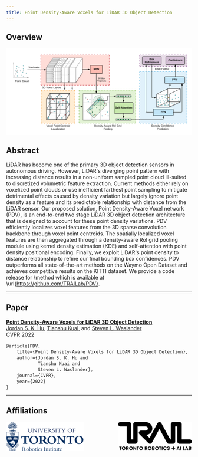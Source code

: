 ```yaml
---
title: Point Density-Aware Voxels for LiDAR 3D Object Detection
---
```

## Overview
<p style="text-align:center;"><img
    src="Figures/PDV_overview.png" align="center">
</p>

## Abstract
LiDAR has become one of the primary 3D object detection sensors in autonomous driving. However, LiDAR's diverging point pattern with increasing distance results in a non-uniform sampled point cloud ill-suited to discretized volumetric feature extraction. Current methods either rely on voxelized point clouds or use inefficient farthest point sampling to mitigate detrimental effects caused by density variation but largely ignore point density as a feature and its predictable relationship with distance from the LiDAR sensor. Our proposed solution, Point Density-Aware Voxel network (PDV), is an end-to-end two stage LiDAR 3D object detection architecture that is designed to account for these point density variations. PDV efficiently localizes voxel features from the 3D sparse convolution backbone through voxel point centroids. The spatially localized voxel features are then aggregated through a density-aware RoI grid pooling module using kernel density estimation (KDE) and self-attention with point density positional encoding. Finally, we exploit LiDAR's point density to distance relationship to refine our final bounding box confidences. PDV outperforms all state-of-the-art methods on the Waymo Open Dataset and achieves competitive results on the KITTI dataset. We provide a code release for \method which is available at \url{https://github.com/TRAILab/PDV}.

---
## Paper
**[Point Density-Aware Voxels for LiDAR 3D Object Detection](https://arxiv.org/abs/2203.05662)**\
[Jordan S. K. Hu](https://scholar.google.com/citations?user=aPx2zd8AAAAJ&hl=en), [Tianshu Kuai](https://scholar.google.com/citations?user=mFQ8ICgAAAAJ&hl=en), and [Steven L. Waslander](https://scholar.google.com/citations?user=jY_Bcd8AAAAJ&hl=en)\
CVPR 2022
```
@article{PDV,
    title={Point Density-Aware Voxels for LiDAR 3D Object Detection},
    author={Jordan S. K. Hu and
            Tianshu Kuai and
            Steven L. Waslander},
    journal={CVPR},
    year={2022}
}
```

---
## Affiliations
[<img src="Figures/UofT.png" align="left" width="210" />](https://robotics.utoronto.ca/)
[<img src="Figures/trailab.svg" align="right" width="200" />](https://www.trailab.utias.utoronto.ca/)
<hr style="height:60px; visibility:hidden;" />

